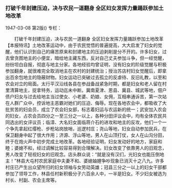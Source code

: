 ### 打破千年封建压迫，决与农民一道翻身  全区妇女发挥力量踊跃参加土地改革

1947-03-08
第2版()
专栏：

　　打破千年封建压迫，决与农民一道翻身
    全区妇女发挥力量踊跃参加土地改革
    【本报特讯】土地改革运动中，由于农民觉悟的普遍提高，大大启发了妇女的觉醒，他们认识到自己的痛苦原来和封建地主的压迫剥削是分不开的。许多妇女，过去曾贪图地主的小便宜，暗给地主藏东西，反对自己丈夫参加斗争，但一经觉醒，纷纷坦白自报，彻底与地主分家。各地经验均曾证明，没有妇女的阶级觉醒与积极参加翻身，就很难完全取消地主在农村的封建统治；授治苏店村妇女觉醒后，即拿出百余包地主的隐蔽财物。妇女运动已突破过去孤立的反虐待、反旧礼教，以至和农会对立的局面。太行平汉沿线各县在参战备战紧急时期，都是妇女和老人留在村里清算地主，捉拿特务，运动迄未中断。冀南夏津、恩县、冀县、城武等地，佃户债户妇女与过去给地主当过使女、小老婆、奶娘、女佣，互相串通诉苦，第一次站在人群广众中，控诉地主恶霸对她们的压迫、侮辱。现在各地农会中，都吸收了大批贫苦的妇会员，成立了农会妇女部，标志着妇运与农运新的统一；武安加入农会的妇女，占农会员四分之一至三分之一以上，各种分田评议会中，均有全体农民共同选出的女评议员；临漳、大名妇女面临蒋介石的进攻和地主的反攻，他们一个一个争先拿起红缨枪、步枪站岗放哨，巡逻村庄；尧山等地，妇女自动参加民兵，在保卫翻身中起了很大作用；济源、浮山等地，男人在山顶打仗，女人在山沟分田，终于在炮火声中初步完成土地改革。各地经验证明，妇女发动好的地方，家庭和睦；婆媳不和，经过调解比较容易得到合理解决。妇女改变了依靠男人的旧观念，男人改变了轻视妇女的旧观念。店头群众说：“就是没有汉们，光妇女也能压倒地主！”林县大屯村农民家庭中夫妻不和、婆媳妯娌争吵现象已消灭十之八九。许多村庄已产生出众望所归的妇女领袖与女劳动英雄；冠县三分之一以上的妇女干部都参加了领导工作，林县任村新积极分子六百余人中，一半是妇女。不少妇女被选为村长、村副、农会主席等。
